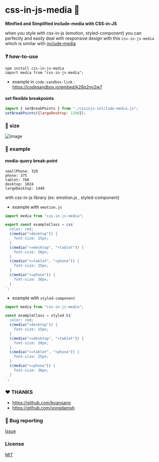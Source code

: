 # css-in-js-media :art:

**Minified and Simplified include-media with CSS-in-JS**

when you style with css-in-js (emotion, styled-component) you can perfectly and easily deal with responsive design with this `css-in-js-media` which is similar with [include-media](https://include-media.com/)

### :question: how-to-use

```
npm install css-in-js-media
import media from "css-in-js-media";
```

- example in `code-sandbox-link` : https://codesandbox.io/embed/k28q2nv2w7

#### set flexible breakpoints

```javascript
import { setBreakPoints } from "./cssinjs-inlclude-media.js";
setBreakPoints({largeDesktop: 1200});
```

### :school_satchel: size

![image](https://user-images.githubusercontent.com/26598542/57980351-92853600-7a65-11e9-8ce0-5e0f5acead4f.png)

### :pencil: example

#### media-query break-point

```
smallPhone: 320
phone: 375
tablet: 768
desktop: 1024
largeDesktop: 1440

```

with css-in-js library (ex: emotion.js , styled-component)

- example with `emotion.js`

```javascript
import media from "css-in-js-media";

export const exampleClass = css`
  color: red;
  ${media(">desktop")} {
    font-size: 15px;
  }
  ${media("<=desktop", ">tablet")} {
    font-size: 20px;
  }
  ${media("<=tablet", ">phone")} {
    font-size: 25px;
  }
  ${media("<=phone")} {
    font-size: 30px;
  }
`;
```

- example with `styled-component`

```javascript
import media from "css-in-js-media";

const exampleClass = styled.h1`
  color: red;
  ${media(">desktop")} {
    font-size: 15px;
  }
  ${media("<=desktop", ">tablet")} {
    font-size: 20px;
  }
  ${media("<=tablet", ">phone")} {
    font-size: 25px;
  }
  ${media("<=phone")} {
    font-size: 30px;
  }
`;
```

### :heart: THANKS

- https://github.com/koansang
- https://github.com/yongdamsh

### :bug: Bug reporting

[Issue](https://github.com/zx6658/css-in-js-media/issues)

### License

[MIT](./LICENSE)
